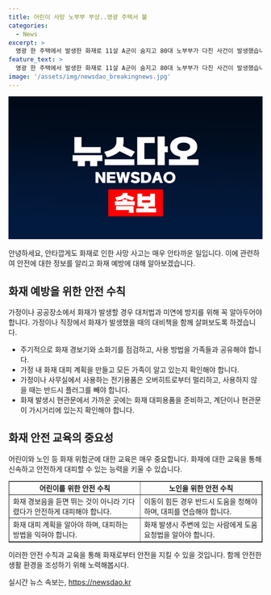 ```yaml
---
title: 어린이 사망 노부부 부상..영광 주택서 불
categories:
  - News
excerpt: >
  영광 한 주택에서 발생한 화재로 11살 A군이 숨지고 80대 노부부가 다친 사건이 발생했습니다. 화재로 인해 노부부는 자력으로 대피했지만, A군은 지체 장애로 인해 대피하지 못했습니다. 정확한 화재 원인은 경찰과 소방당국이 조사 중에 있습니다. 사건의 경위와 원인이 관심을 끌 것으로 예상됩니다.
feature_text: >
  영광 한 주택에서 발생한 화재로 11살 A군이 숨지고 80대 노부부가 다친 사건이 발생했습니다. 화재로 인해 노부부는 자력으로 대피했지만, A군은 지체 장애로 인해 대피하지 못했습니다. 정확한 화재 원인은 경찰과 소방당국이 조사 중에 있습니다. 사건의 경위와 원인이 관심을 끌 것으로 예상됩니다.
image: '/assets/img/newsdao_breakingnews.jpg'
---
```


<p><img src="/assets/img/newsdao_breakingnews.jpg" alt="pcversion 속보" /></p>

<p>안녕하세요, 안타깝게도 화재로 인한 사망 사고는 매우 안타까운 일입니다. 이에 관련하여 안전에 대한 정보를 알리고 화재 예방에 대해 알아보겠습니다.</p>

<h2 data-ke-size="size26">화재 예방을 위한 안전 수칙</h2>

<p data-ke-size="size16">가정이나 공공장소에서 화재가 발생할 경우 대처법과 미연에 방지를 위해 꼭 알아두어야 합니다. 가정이나 직장에서 화재가 발생했을 때의 대비책을 함께 살펴보도록 하겠습니다.</p>

<ul>
    <li>주기적으로 화재 경보기와 소화기를 점검하고, 사용 방법을 가족들과 공유해야 합니다.</li>
    <li>가정 내 화재 대피 계획을 만들고 모든 가족이 알고 있는지 확인해야 합니다.</li>
    <li>가정이나 사무실에서 사용하는 전기용품은 오버히트로부터 멀리하고, 사용하지 않을 때는 반드시 플러그를 빼야 합니다.</li>
    <li>화재 발생시 현관문에서 가까운 곳에는 화재 대피용품을 준비하고, 계단이나 현관문이 가시거리에 있는지 확인해야 합니다.</li>
</ul>

<h2 data-ke-size="size26">화재 안전 교육의 중요성</h2>

<p data-ke-size="size16">어린이와 노인 등 화재 위험군에 대한 교육은 매우 중요합니다. 화재에 대한 교육을 통해 신속하고 안전하게 대피할 수 있는 능력을 키울 수 있습니다.</p>

<table style="width: 100%;" border="1">
<tbody>
<tr>
<td style="text-align: center; height: 17px;"><b>어린이를 위한 안전 수칙</b></td>
<td style="text-align: center; height: 17px;"><b>노인을 위한 안전 수칙</b></td>
</tr>
<tr>
<td style="text-align: left;">화재 경보음을 듣면 뛰는 것이 아니라 기다렸다가 안전하게 대피해야 합니다.</td>
<td style="text-align: left;">이동이 힘든 경우 반드시 도움을 청해야 하며, 대피를 연습해야 합니다.</td>
</tr>
<tr>
<td style="text-align: left;">화재 대피 계획을 알아야 하며, 대피하는 방법을 익혀야 합니다.</td>
<td style="text-align: left;">화재 발생시 주변에 있는 사람에게 도움 요청법을 알아야 합니다.</td>
</tr>
</tbody>
</table>

<p>이러한 안전 수칙과 교육을 통해 화재로부터 안전을 지킬 수 있을 것입니다. 함께 안전한 생활 환경을 조성하기 위해 노력해봅시다.</p>
실시간 뉴스 속보는, <a href="https://newsdao.kr" rel="dofollow">https://newsdao.kr</a>


